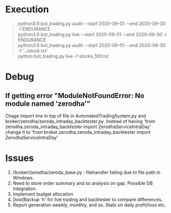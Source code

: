 


# Execution
> python3.6 bot_trading.py audit --start 2020-09-01 --end 2020-09-30 -l ENDURANCE  
> python3.6 bot_trading.py live --start 2020-09-01 --end 2020-09-30 -l ENDURANCE  
> python3.6 bot_trading.py audit --start 2020-09-01 --end 2020-09-30 -f '../stock.txt'  
> python bot_trading.py live -f stocks_100.txt

# Debug
## If getting error "ModuleNotFoundError: No module named 'zerodha'"
Chage import line in top of file in AutomatedTradingSystem.py and broker/zerodha/zeroda_intraday_backtester.py.
Instead of having 'from zerodha.zeroda_intraday_backtester import ZerodhaServiceIntraDay' change it to 'from broker.zerodha.zeroda_intraday_backtester import ZerodhaServiceIntraDay'

# Issues
1. /broker/zerodha/zeroda_base.py : filehandler failing due to file path in Windows.
1. Need to store order summary and so analysis on gap. Possible DB integration.
1. Implement budget allocation
1. [low]Backup 'h' for live trading and backtester to compare differences.
1. Report generation weekly, monthly, and so. Stats on daily profit/loss etc.

